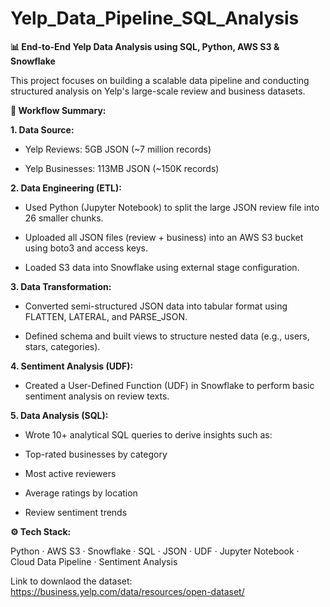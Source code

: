 # Yelp_Data_Pipeline_SQL_Analysis

**📊 End-to-End Yelp Data Analysis using SQL, Python, AWS S3 & Snowflake**

This project focuses on building a scalable data pipeline and conducting structured analysis on Yelp's large-scale review and business datasets.


**🚀 Workflow Summary:**

**1. Data Source:**

- Yelp Reviews: 5GB JSON (~7 million records)

- Yelp Businesses: 113MB JSON (~150K records)

**2. Data Engineering (ETL):**

- Used Python (Jupyter Notebook) to split the large JSON review file into 26 smaller chunks.

- Uploaded all JSON files (review + business) into an AWS S3 bucket using boto3 and access keys.

- Loaded S3 data into Snowflake using external stage configuration.

**3. Data Transformation:**

- Converted semi-structured JSON data into tabular format using FLATTEN, LATERAL, and PARSE_JSON.

- Defined schema and built views to structure nested data (e.g., users, stars, categories).

**4. Sentiment Analysis (UDF):**

- Created a User-Defined Function (UDF) in Snowflake to perform basic sentiment analysis on review texts.

**5. Data Analysis (SQL):**

- Wrote 10+ analytical SQL queries to derive insights such as:

- Top-rated businesses by category

- Most active reviewers

- Average ratings by location

- Review sentiment trends


**⚙️ Tech Stack:**

Python · AWS S3 · Snowflake · SQL · JSON · UDF · Jupyter Notebook · Cloud Data Pipeline · Sentiment Analysis


Link to downlaod the dataset: https://business.yelp.com/data/resources/open-dataset/
